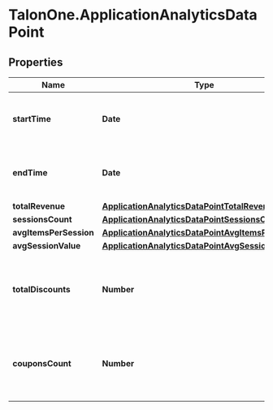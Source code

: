 # TalonOne.ApplicationAnalyticsDataPoint

## Properties

Name | Type | Description | Notes
------------ | ------------- | ------------- | -------------
**startTime** | **Date** | The start of the aggregation time frame in UTC. | [optional] 
**endTime** | **Date** | The end of the aggregation time frame in UTC. | [optional] 
**totalRevenue** | [**ApplicationAnalyticsDataPointTotalRevenue**](ApplicationAnalyticsDataPointTotalRevenue.md) |  | [optional] 
**sessionsCount** | [**ApplicationAnalyticsDataPointSessionsCount**](ApplicationAnalyticsDataPointSessionsCount.md) |  | [optional] 
**avgItemsPerSession** | [**ApplicationAnalyticsDataPointAvgItemsPerSession**](ApplicationAnalyticsDataPointAvgItemsPerSession.md) |  | [optional] 
**avgSessionValue** | [**ApplicationAnalyticsDataPointAvgSessionValue**](ApplicationAnalyticsDataPointAvgSessionValue.md) |  | [optional] 
**totalDiscounts** | **Number** | The total value of discounts given for cart items in influenced sessions. | [optional] 
**couponsCount** | **Number** | The number of times a coupon was successfully redeemed in influenced sessions. | [optional] 


